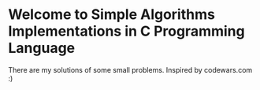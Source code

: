 # Welcome to Simple Algorithms Implementations in C Programming Language

There are my solutions of some small problems. Inspired by codewars.com :)